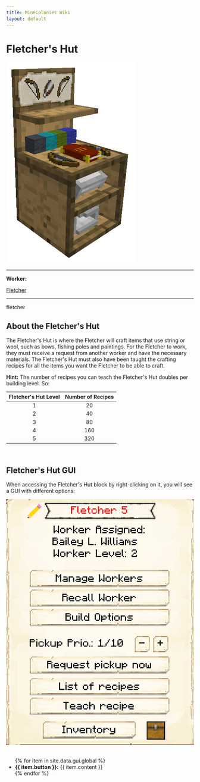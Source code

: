 ```yaml
---
title: MineColonies Wiki
layout: default
---
```

# Fletcher's Hut

<div class="infobox box text-center">
    <img src="../../assets/images/buildings/fletcher.png" alt="Fletcher" />
    <hr />
    <div class="row section-text text-left">
        <div class="col">
        <p><strong>Worker:</strong></p>
        </div>
        <div class="col">
        <p><a href="../workers/fletcher">Fletcher</a></p>
        </div>
    </div>
    <hr />
    <recipe>fletcher</recipe>
</div>

## About the Fletcher's Hut

The Fletcher's Hut is where the Fletcher will craft items that use string or wool, such as bows, fishing poles and paintings. For the Fletcher to work, they must receive a request from another worker and have the necessary materials. The Fletcher's Hut must also have been taught the crafting recipes for all the items you want the Fletcher to be able to craft.

**Hint:** The number of recipes you can teach the Fletcher's Hut doubles per building level. So:


| Fletcher's Hut Level | Number of Recipes |
| :-----: | :-----: |
| 1 | 20 | 
| 2 | 40 |
| 3 | 80 |
| 4 | 160 | 
| 5 | 320 | 

<br>

## Fletcher's Hut GUI

When accessing the Fletcher's Hut block by right-clicking on it, you will see a GUI with different options:

<div class="row">
  <div class="col-sm-12 col-md">
    <img src="../../assets/images/gui/fletchergui.png" class="img-fluid mx-auto" alt="Fletcher GUI">
  </div>
  <div class="col-sm-12 col-md">
    <br>
    <ul>
      {% for item in site.data.gui.global %}
        <li><strong>{{ item.button }}:</strong> {{ item.content }}</li>
      {% endfor %}
    </ul>
  </div>
</div>
<br> <br>
